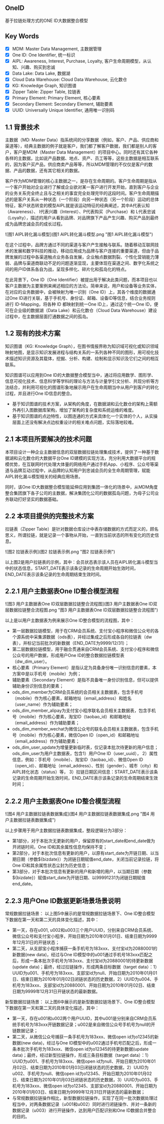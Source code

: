 ## OneID
基于拉链处理方式的ONE ID大数据整合模型

## Key Words
- [x] MDM:	Master Data Management, 主数据管理
- [x] One ID:	One Identifier, 统一标识
- [x] AIPL:	Awareness, Interest, Purchase, Loyalty, 客户生命周期模型，从认知、兴趣、购买到忠诚
- [x] Data Lake:	Data Lake, 数据湖
- [x] Cloud Data Warehouse:	Cloud Data Warehouse, 云化数仓
- [x] KG:	Knowledge Graph, 知识图谱
- [x] Zipper Table:	Zipper Table, 拉链表
- [x] Primary Element:	Primary Element, 核心要素
- [x] Secondary Element:	Secondary Element, 辅助要素
- [x] UUID:	Universally Unique Identifier, 通用唯一识别码

## 1.1 背景技术
主数据（MD: Master Data）指系统间的分享数据（例如，客户、产品、供应商和渠道等），经典主数据的例子就是客户，我们都了解客户数据，我们都是别人的客户，客户是MDM（Master Data Management）的项目中心。同时还有其它各种各样的主数据，比如说产品数据、地点、资产、员工等等，这些主数据是相互联系的，因为客户买产品，供应商卖产品等等，所以MDM管理的不仅仅是客户的数据、产品的数据，还有其它相关的数据。

客户作为MDM管理的核心主数据之一，是存在生命周期的。客户生命周期是指从一个客户开始对企业进行了解或企业欲对某一客户进行开发开始，直到客户与企业的业务关系完全终止且与之相关的事宜完全处理完毕的这段时间。客户生命周期描述的是客户关系从一种状态（一个阶段）向另一种状态（另一个阶段）运动的总体特征，客户状态转变的模型AIPL就是该运动特征的经典阐述，其中A代表认知（Awareness）、 I代表兴趣（Interest）、P代表购买（Purchase）和 L代表忠诚（Loyalty），描述的用户从看到品牌、对品牌旗下产品产生兴趣、购买产品到最终成为品牌忠诚会员的成长过程。

![图1 AIPL转化漏斗模型](图1 AIPL转化漏斗模型.png "图1 AIPL转化漏斗模型")

在这个过程中，品牌方通过不同的渠道与客户产生接触与联系。随着移动互联网技术的发展和数字科技的推动，移动应用成为品牌与客户连接的重要渠道，但由于品牌发展的过程中各渠道触点业务各自发展，企业触点数据割裂、个性化营销能力薄弱、品牌与渠道商联动不足的问题逐渐显现，主要体现在渠道之间、数字化系统之间的用户ID体系各自为战，呈现多样化、碎片化和孤岛化的特点。

在此背景下，One ID（One Identifier）被提出用于解决此类问题，而本项目也以客户主数据为主要案例来阐述相应的方法论。简单来说，用户和设备等业务实体，在对应的业务数据中，会被映射为唯一识别（One ID）上，其各个维度的数据通过One ID进行关联，基于手机号、身份证、邮箱、设备ID等信息，结合业务规则进行 ID-Mapping，将各种 ID 都映射到统一One ID上，通过这个统一One ID，便可在企业级的数据湖（Data Lake）和云化数仓（Cloud Data Warehouse）建设过程中，在主数据层面打通数据之间的孤岛。

## 1.2 现有的技术方案
知识图谱（KG: Knowledge Graph），在图书情报界称为知识域可视化或知识领域映射地图，是显示知识发展进程与结构关系的一系列各种不同的图形，用可视化技术描述知识资源及其载体，挖掘、分析、构建、绘制和显示知识及它们之间的相互联系。

知识图谱可以应用到One ID的大数据整合模型当中，通过将应用数学、图形学、信息可视化技术、信息科学等学科的理论与方法与计量学引文分析、共现分析等方法结合，并利用可视化的图谱形象地展示用户在生命周期当中从用户到客户的转化过程，并且进行One ID信息的整合。

- 基于知识图谱的技术方案，从架构的角度，在数据湖和云化数仓的架构上需额外再引入图数据库架构，增加了架构的复杂度和系统运维的难度。
- 基于知识图谱的点边特性，以图连通的方式来具体化一个实体的个人，从实操层面上还没有解决点边权重设计的相关难点问题，实际落地较难。

## 2.1 本项目所要解决的技术问题
本项目设计一种企业主数据信息的双层数据拉链处理集成技术，提供了一种基于数据湖和云化数仓的大数据平台One ID建模的实现方法，充分利用大数据平台的规模优势，在互联网时代处理大体量的网络用户通过手机App、小程序、公众号等渠道与品牌互动过程中，从品牌的认知用户到忠诚会员的全生命周期管理，赋能AIPL转化漏斗模型相关的经典应用场景。

同时，该One ID大数据整合模型能延伸应用到集团一体化的场景中，从MDM角度整合集团旗下各子公司的主数据，解决集团化公司的数据孤岛问题，为母子公司业务联动打好坚实的数据基础。

## 2.2 本项目提供的完整技术方案
拉链表（Zipper Table）是针对数据仓库设计中表存储数据的方式而定义的，顾名思义，所谓拉链，就是记录一个事物从开始，一直到当前状态的所有变化的历史信息。

![图2 拉链表示例](图2 拉链表示例.png "图2 拉链表示例")

以上图2是用户拉链表的示例，其中：会员状态表示该人员在AIPL转化漏斗模型当中的状态信息，START_DATE表示该条记录的生命周期开始生效时间，END_DATE表示该条记录的生命周期结束生效时间。

## 2.2.1 用户主数据表One ID整合模型流程

![图3 用户主数据表One ID双层数据拉链整合流程图](图3 用户主数据表One ID双层数据拉链整合流程图.png "图3 用户主数据表One ID双层数据拉链整合流程图")

以上是以用户主数据表为例来展示One ID整合模型的流程图，其中：
- 第一层数据拉链模型，用于在CRM会员系统、支付宝小程序和微信公众号的各个源系统中采集源数据（ods表），并经过集成之后形成各自的拉链表（dw表），并标记当前批次的新数据（END_DATE为9999/12/31）；
- 第二层数据拉链模型，用于融合贯通来自CRM会员系统、支付宝小程序和微信公众号的用户数据，形成用户One ID的整合数据拉链模型表（dw_dim_user）。
- 核心要素（Primary Element）是指认定为具备身份唯一识别信息的要素，本方案中是以手机号（mobile）为例；
- 辅助要素（Secondary Element）是指不具备唯一身份识别信息，但可以提供辅助身份识别信息的要素；
- ods_dim_member为CRM会员系统的会员相关主数据表，包含手机号（mobile）作为核心要素，邮箱地址（email_address）和姓名（user_name）作为辅助要素；
- ods_dim_member_alipay为支付宝小程序联名会员相关主数据表，包含手机号（mobile）作为核心要素，淘宝ID（taobao_id）和邮箱地址（email_address）作为辅助要素；
- ods_dim_member_wechat为微信公众号的联名会员相关主数据表，包含手机号（mobile）作为核心要素，微信Open ID（open_id）和邮箱地址（email_address）作为辅助要素；
- ods_dim_user_update为增量更新临时表，仅记录本批次待更新的用户信息；
ods_dim_user为用户主数据表，包含1）用户One ID（user_uuid）， 2）属性信息，例如：手机号（mobile）、淘宝ID（taobao_id）、微信Open ID（open_id）、邮箱地址（email_address）、性别（gender）、城市（city）和AIPL转化状态（status）等， 3）拉链日期区间信息：START_DATE表示该条记录的生命周期开始生效时间，END_DATE表示该条记录的生命周期结束生效时间；

## 2.2.2 用户主数据表One ID整合模型流程

![图4 用户主数据拉链表数据集成](图4 用户主数据拉链表数据集成.png "图4 用户主数据拉链表数据集成")

以上步骤用于用户主数据拉链表数据集成，整段逻辑分为3部分： 
- 第1部分，对于本批次无更新的用户，保留原有的start_date和end_date做为开闭链时间，One ID和其余属性信息均保持不变；
- 第2部分，对于本批次信息有更新的用户，以原有start_date为开链日期、以当期日期（参数${bizdate}）为闭链日期赋值end_date，关闭当前记录拉链，将One ID和其余属性状态尘封为历史信息；
- 第3部分，对于本批次信息有更新的用户和新增的用户，以当期日期（参数${bizdate}）赋值start_date为开链日期、以99991231为闭链日期赋值end_date。

## 2.2.3 用户One ID数据更新场景场景说明

常规数据拉链场景：
以上图5中展示的是常规数据拉链场景下、One ID整合模型下数据在第一天和第二天的具体变化描述，其中： 
- 第一天，存在u001, u002和u003三个用户UUID，分别来自CRM会员系统、微信公众号和支付宝小程序，开始日期为2010年01月01日、结束日期为9999年12月31日的开链状态；
- 第二天，从支部宝小程序捕获一条手机号为183xxx、支付宝id为20880001的新数据(new data)，经过与One ID模型中的u001通过手机号183xxx匹配之后，形成一条本批次手机号为183xxx、支付宝id为20880001的待更新数据(update data)；最终，经过拉链操作，形成两条目标数据（target data）：1）UUID为u001、手机号为183xxx、支部宝id为null、开始日期为2010年01月01日、结束日期为2010年01月02日闭链状态的历史数据，2）UUID为u004、手机号为183xxx、支部宝id为20880001、开始日期为2010年01月02日、结束日期为9999年12月31日开链状态的最新数据。

新型数据拉链场景：
以上图6中展示的是新型数据拉链场景下、One ID整合模型下数据在第一天和第二天的具体变化描述，其中： 
- 第一天，存在u001和u002两个用户UUID，其中u001是分别来自CRM会员系统手机号为183xxx开链数据记录；u002是来自微信公众号手机号为null的开链数据记录；
- 第二天，从微信公众号捕获一条手机号为183xxx、微信open id为o12345的新数据(new data)，经过与One ID模型中的u002通过手机号匹配之后，形成一条本批次手机号为183xxx、微信open id为o12345的待更新数据(update data)；最终，经过新型拉链操作，形成三条目标数据（target data）：1）UUID为u001、手机号为183xxx、微信open id为null、开始日期为2010年01月02日、结束日期为2010年01月03日闭链状态的历史数据，2）UUID为u002、手机号为null、微信open id为o12345、开始日期为2010年01月02日、结束日期为2010年01月03日闭链状态的历史数据，3）UUID为u003、手机号为183xxx、微信open id为o12345、支部宝id为20880001、开始日期为2010年01月03日、结束日期为9999年12月31日开链状态的最新数据；
- 与常规数据拉链操作相比，新型数据拉链操作，实现了在同一批次数据处理过程当中，对两条数据记录（u001和u002）同时进行闭链操作、并对一条新的数据记录（u003）进行开链操作，达到用户匹配识别和One ID数据合并整合的目的。
